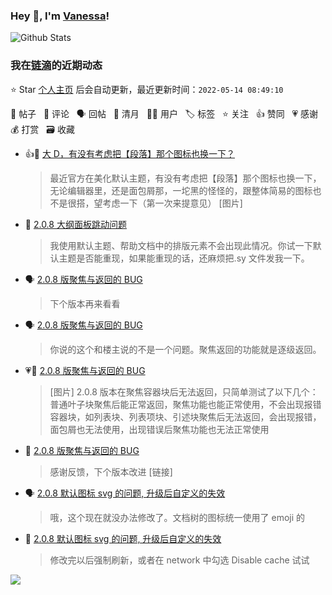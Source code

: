 ### Hey 👋, I'm [Vanessa](http://vanessa.b3log.org/)!

![Github Stats](https://github-readme-stats.vercel.app/api?username=Vanessa219&show_icons=true)

<!--events start -->

### 我在[链滴](https://ld246.com)的近期动态

⭐️ Star [个人主页](https://github.com/Vanessa219/Vanessa219) 后会自动更新，最近更新时间：`2022-05-14 08:49:10`

📝 帖子 &nbsp; 💬 评论 &nbsp; 🗣 回帖 &nbsp; 🌙 清月 &nbsp; 👨‍💻 用户 &nbsp; 🏷️ 标签 &nbsp; ⭐️ 关注 &nbsp; 👍 赞同 &nbsp; 💗 感谢 &nbsp; 💰 打赏 &nbsp; 🗃 收藏

* 👍📝 [大 D，有没有考虑把【段落】那个图标也换一下？](https://ld246.com/article/1652444841258)

  > 最近官方在美化默认主题，有没有考虑把【段落】那个图标也换一下，无论编辑器里，还是面包屑那，一坨黑的怪怪的，跟整体简易的图标也不是很搭，望考虑一下（第一次来提意见） [图片]
* 💬 [2.0.8 大纲面板跳动问题](https://ld246.com/article/1652436902099/comment/1652442134679#comments)

  > 我使用默认主题、帮助文档中的排版元素不会出现此情况。你试一下默认主题是否能重现，如果能重现的话，还麻烦把.sy 文件发我一下。
* 🗣 [2.0.8 版聚焦与返回的 BUG](https://ld246.com/article/1652421473028/comment/1652421692474#comments)

  > 下个版本再来看看
* 🗣 [2.0.8 版聚焦与返回的 BUG](https://ld246.com/article/1652421473028/comment/1652422736166#comments)

  > 你说的这个和楼主说的不是一个问题。聚焦返回的功能就是逐级返回。
* 💗📝 [2.0.8 版聚焦与返回的 BUG](https://ld246.com/article/1652421473028)

  > [图片] 2.0.8 版本在聚焦容器块后无法返回，只简单测试了以下几个： 普通叶子块聚焦后能正常返回，聚焦功能也能正常使用，不会出现报错 容器块，如列表块、列表项块、引述块聚焦后无法返回，会出现报错，面包屑也无法使用，出现错误后聚焦功能也无法正常使用
* 💬 [2.0.8 版聚焦与返回的 BUG](https://ld246.com/article/1652421473028/comment/1652433265070#comments)

  > 感谢反馈，下个版本改进 [链接]
* 🗣 [2.0.8 默认图标 svg 的问题, 升级后自定义的失效](https://ld246.com/article/1652411905699/comment/1652420825844#comments)

  > 哦，这个现在就没办法修改了。文档树的图标统一使用了 emoji 的
* 💬 [2.0.8 默认图标 svg 的问题, 升级后自定义的失效](https://ld246.com/article/1652411905699/comment/1652412628523#comments)

  > 修改完以后强制刷新，或者在 network 中勾选 Disable cache 试试


<!--events end -->

<a title="Hits" target="_blank" href="https://github.com/Vanessa219/Vanessa219"><img src="https://hits.b3log.org/Vanessa219/Vanessa219.svg"></a>
